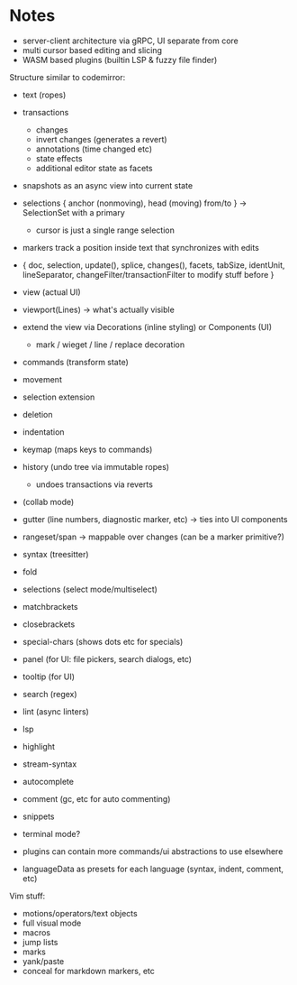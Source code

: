 
# Notes

- server-client architecture via gRPC, UI separate from core
- multi cursor based editing and slicing
- WASM based plugins (builtin LSP & fuzzy file finder)

Structure similar to codemirror:

- text (ropes)
- transactions
  - changes
  - invert changes (generates a revert)
  - annotations (time changed etc)
  - state effects
  - additional editor state as facets
- snapshots as an async view into current state
- selections { anchor (nonmoving), head (moving) from/to } -> SelectionSet with a primary
  - cursor is just a single range selection
- markers
  track a position inside text that synchronizes with edits
- { doc, selection, update(), splice, changes(), facets, tabSize, identUnit, lineSeparator, changeFilter/transactionFilter to modify stuff before }
- view (actual UI)
- viewport(Lines) -> what's actually visible
- extend the view via Decorations (inline styling) or Components (UI)
    - mark / wieget / line / replace decoration
- commands (transform state)
- movement
- selection extension
- deletion
- indentation
- keymap (maps keys to commands)
- history (undo tree via immutable ropes)
  - undoes transactions via reverts
- (collab mode)
- gutter (line numbers, diagnostic marker, etc) -> ties into UI components
- rangeset/span -> mappable over changes (can be a marker primitive?)
- syntax (treesitter)
- fold
- selections (select mode/multiselect)
- matchbrackets
- closebrackets
- special-chars (shows dots etc for specials)
- panel (for UI: file pickers, search dialogs, etc)
- tooltip (for UI)
- search (regex)
- lint (async linters)
- lsp
- highlight
- stream-syntax
- autocomplete
- comment (gc, etc for auto commenting)
- snippets
- terminal mode?

- plugins can contain more commands/ui abstractions to use elsewhere
- languageData as presets for each language (syntax, indent, comment, etc)

Vim stuff:
- motions/operators/text objects
- full visual mode
- macros
- jump lists
- marks
- yank/paste
- conceal for markdown markers, etc
